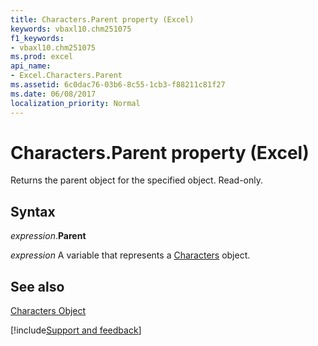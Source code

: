 ```yaml
---
title: Characters.Parent property (Excel)
keywords: vbaxl10.chm251075
f1_keywords:
- vbaxl10.chm251075
ms.prod: excel
api_name:
- Excel.Characters.Parent
ms.assetid: 6c0dac76-03b6-8c55-1cb3-f88211c81f27
ms.date: 06/08/2017
localization_priority: Normal
---
```



# Characters.Parent property (Excel)

Returns the parent object for the specified object. Read-only.


## Syntax

_expression_.**Parent**

_expression_ A variable that represents a [Characters](Excel.Characters.md) object.


## See also


[Characters Object](Excel.Characters.md)

[!include[Support and feedback](~/includes/feedback-boilerplate.md)]